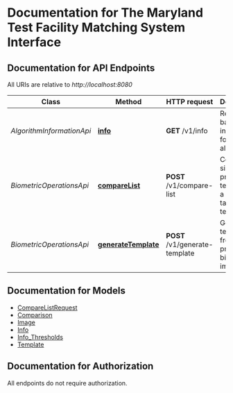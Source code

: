 # Documentation for The Maryland Test Facility Matching System Interface

<a name="documentation-for-api-endpoints"></a>
## Documentation for API Endpoints

All URIs are relative to *http://localhost:8080*

Class | Method | HTTP request | Description
------------ | ------------- | ------------- | -------------
*AlgorithmInformationApi* | [**info**](Apis/AlgorithmInformationApi.md#info) | **GET** /v1/info | Returns basic information for the algorithm.
*BiometricOperationsApi* | [**compareList**](Apis/BiometricOperationsApi.md#comparelist) | **POST** /v1/compare-list | Compare a single probe template to a list of target templates
*BiometricOperationsApi* | [**generateTemplate**](Apis/BiometricOperationsApi.md#generatetemplate) | **POST** /v1/generate-template | Generate a template from the provided biometric image


<a name="documentation-for-models"></a>
## Documentation for Models

 - [CompareListRequest](./Models/CompareListRequest.md)
 - [Comparison](./Models/Comparison.md)
 - [Image](./Models/Image.md)
 - [Info](./Models/Info.md)
 - [Info_Thresholds](./Models/Info_Thresholds.md)
 - [Template](./Models/Template.md)


<a name="documentation-for-authorization"></a>
## Documentation for Authorization

All endpoints do not require authorization.
